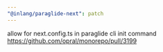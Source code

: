 ```yaml
---
"@inlang/paraglide-next": patch
---
```


allow for next.config.ts in paraglide cli init command https://github.com/opral/monorepo/pull/3199

